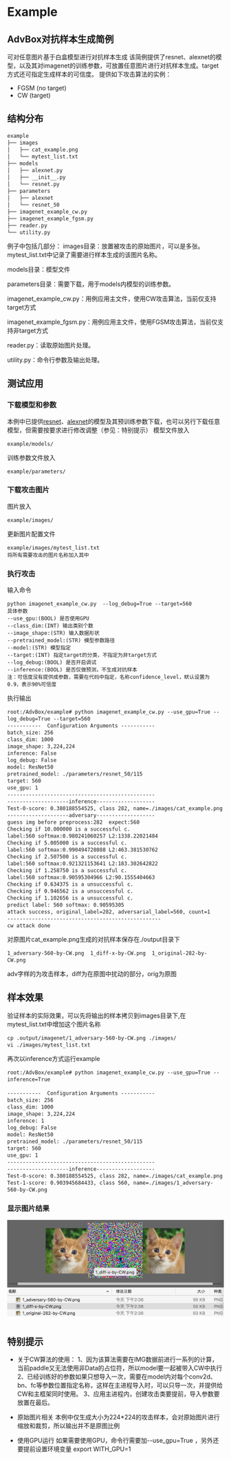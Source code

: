 # Example
## AdvBox对抗样本生成简例
可对任意图片基于白盒模型进行对抗样本生成
该简例提供了resnet、alexnet的模型，以及其对imagenet的训练参数，可放置任意图片进行对抗样本生成。target方式还可指定生成样本的可信度。
提供如下攻击算法的实例：
- FGSM (no target)
- CW (target)
## 结构分布
	example
	├── images
	│   ├── cat_example.png
	│   └── mytest_list.txt
	├── models
	│   ├── alexnet.py
	│   ├── __init__.py
	│   └── resnet.py
	├── parameters
	│   ├── alexnet
	│   └── resnet_50
	├── imagenet_example_cw.py
	├── imagenet_example_fgsm.py
	├── reader.py
	└── utility.py

例子中包括几部分：
images目录：放置被攻击的原始图片，可以是多张。mytest_list.txt中记录了需要进行样本生成的该图片名称。

models目录：模型文件

parameters目录：需要下载，用于models内模型的训练参数。

imagenet_example_cw.py：用例应用主文件，使用CW攻击算法，当前仅支持target方式

imagenet_example_fgsm.py：用例应用主文件，使用FGSM攻击算法，当前仅支持非target方式

reader.py：读取原始图片处理。

utility.py：命令行参数及输出处理。

## 测试应用
### 下载模型和参数
本例中已提供[resnet](http://paddle-imagenet-models.bj.bcebos.com/alexnet_model.tar)、[alexnet](http://paddle-imagenet-models.bj.bcebos.com/resnet_50_model.tar)的模型及其预训练参数下载，也可以另行下载任意模型，但需要按要求进行修改调整（参见：特别提示）
模型文件放入

	example/models/
训练参数文件放入

	example/parameters/
### 下载攻击图片
图片放入

	example/images/
更新图片配置文件

	example/images/mytest_list.txt
	将所有需要攻击的图片名称加入其中
### 执行攻击
输入命令

	python imagenet_example_cw.py  --log_debug=True --target=560
	具体参数
	--use_gpu:(BOOL) 是否使用GPU
	--class_dim:(INT) 输出类别个数
	--image_shape:(STR) 输入数据形状
	--pretrained_model:(STR) 模型参数路径
	--model:(STR) 模型指定
	--target:(INT) 指定target的分类，不指定为非target方式
	--log_debug:(BOOL) 是否开启调试
	--inference:(BOOL) 是否仅做预测，不生成对抗样本
	注：可信度没有提供成参数，需要在代码中指定，名称confidence_level，畎认设置为0.9，表示90%可信度

执行输出

	root:/AdvBox/example# python imagenet_example_cw.py --use_gpu=True --log_debug=True --target=560
	-----------  Configuration Arguments -----------
	batch_size: 256
	class_dim: 1000
	image_shape: 3,224,224
	inference: False
	log_debug: False
	model: ResNet50
	pretrained_model: ./parameters/resnet_50/115
	target: 560
	use_gpu: 1
	------------------------------------------------
	--------------------inference-------------------
	Test-0-score: 0.380188554525, class 282, name=./images/cat_example.png
	--------------------adversary-------------------
	guess img before preprocess:282  expect:560
	Checking if 10.000000 is a successful c.
	label:560 softmax:0.980241060257 L2:1338.22021484
	Checking if 5.005000 is a successful c.
	label:560 softmax:0.990494728088 L2:463.381530762
	Checking if 2.507500 is a successful c.
	label:560 softmax:0.921321153641 L2:183.302642822
	Checking if 1.258750 is a successful c.
	label:560 softmax:0.90595304966 L2:90.1555404663
	Checking if 0.634375 is a unsuccessful c.
	Checking if 0.946562 is a unsuccessful c.
	Checking if 1.102656 is a unsuccessful c.
	predict label: 560 softmax: 0.90595305
	attack success, original_label=282, adversarial_label=560, count=1
	--------------------------------------------------
	cw attack done

对原图片cat_example.png生成的对抗样本保存在./output目录下

	1_adversary-560-by-CW.png  1_diff-x-by-CW.png  1_original-282-by-CW.png
adv字样的为攻击样本，diff为在原图中扰动的部分，orig为原图

## 样本效果

验证样本的实际效果，可以先将输出的样本拷贝到images目录下,在mytest_list.txt中增加这个图片名称

	cp .output/imagenet/1_adversary-560-by-CW.png ./images/
	vi ./images/mytest_list.txt

再次以inference方式运行example

	root:/AdvBox/example# python imagenet_example_cw.py --use_gpu=True --inference=True
	
	-----------  Configuration Arguments -----------
	batch_size: 256
	class_dim: 1000
	image_shape: 3,224,224
	inference: 1
	log_debug: False
	model: ResNet50
	pretrained_model: ./parameters/resnet_50/115
	target: 560
	use_gpu: 1
	------------------------------------------------
	--------------------inference-------------------
	Test-0-score: 0.380188554525, class 282, name=./images/cat_example.png
	Test-1-score: 0.903945684433, class 560, name=./images/1_adversary-560-by-CW.png

### 显示图片结果
![图片对比](./../pic/cw验证结果.png)

## 特别提示

- 关于CW算法的使用：
1、因为该算法需要在IMG数据前进行一系列的计算，当前paddle又无法使用非Data的占位符，所以model要一起被带入CW中执行
2、已经训练好的参数如果只想导入一次，需要在model内对每个conv2d、bn、fc等参数位置指定名称，这样在主进程导入时，可以只导一次，并提供给CW和主框架同时使用。
3、应用主进程内，创建攻击类要提前，导入参数要放置在最后。

- 原始图片相关
本例中仅生成大小为224*224的攻击样本，会对原始图片进行缩放和裁剪，所以输出并不是原图比例

- 使用GPU运行
如果需要使用GPU，命令行需要加--use_gpu=True ，另外还要提前设置环境变量
	export WITH_GPU=1

